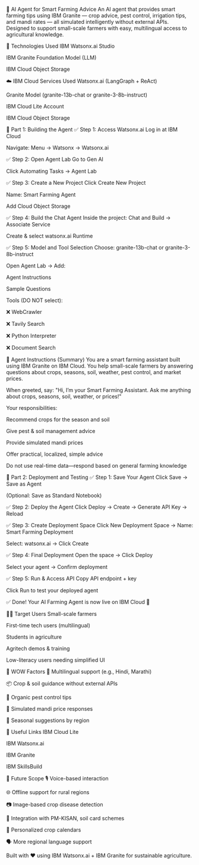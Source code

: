 🌾 AI Agent for Smart Farming Advice
An AI agent that provides smart farming tips using IBM Granite — crop advice, pest control, irrigation tips, and mandi rates — all simulated intelligently without external APIs. Designed to support small-scale farmers with easy, multilingual access to agricultural knowledge.

🧠 Technologies Used
IBM Watsonx.ai Studio

IBM Granite Foundation Model (LLM)

IBM Cloud Object Storage

☁️ IBM Cloud Services Used
Watsonx.ai (LangGraph + ReAct)

Granite Model (granite-13b-chat or granite-3-8b-instruct)

IBM Cloud Lite Account

IBM Cloud Object Storage

🧱 Part 1: Building the Agent
✅ Step 1: Access Watsonx.ai
Log in at IBM Cloud

Navigate: Menu → Watsonx → Watsonx.ai

✅ Step 2: Open Agent Lab
Go to Gen AI

Click Automating Tasks → Agent Lab

✅ Step 3: Create a New Project
Click Create New Project

Name: Smart Farming Agent

Add Cloud Object Storage

✅ Step 4: Build the Chat Agent
Inside the project: Chat and Build → Associate Service

Create & select watsonx.ai Runtime

✅ Step 5: Model and Tool Selection
Choose: granite-13b-chat or granite-3-8b-instruct

Open Agent Lab → Add:

Agent Instructions

Sample Questions

Tools (DO NOT select):

❌ WebCrawler

❌ Tavily Search

❌ Python Interpreter

❌ Document Search

🌾 Agent Instructions (Summary)
You are a smart farming assistant built using IBM Granite on IBM Cloud. You help small-scale farmers by answering questions about crops, seasons, soil, weather, pest control, and market prices.

When greeted, say:
"Hi, I’m your Smart Farming Assistant. Ask me anything about crops, seasons, soil, weather, or prices!"

Your responsibilities:

Recommend crops for the season and soil

Give pest & soil management advice

Provide simulated mandi prices

Offer practical, localized, simple advice

Do not use real-time data—respond based on general farming knowledge

🧪 Part 2: Deployment and Testing
✅ Step 1: Save Your Agent
Click Save → Save as Agent

(Optional: Save as Standard Notebook)

✅ Step 2: Deploy the Agent
Click Deploy → Create → Generate API Key → Reload

✅ Step 3: Create Deployment Space
Click New Deployment Space → Name: Smart Farming Deployment

Select: watsonx.ai → Click Create

✅ Step 4: Final Deployment
Open the space → Click Deploy

Select your agent → Confirm deployment

✅ Step 5: Run & Access API
Copy API endpoint + key

Click Run to test your deployed agent

✅ Done! Your AI Farming Agent is now live on IBM Cloud 🎉

👨‍🌾 Target Users
Small-scale farmers

First-time tech users (multilingual)

Students in agriculture

Agritech demos & training

Low-literacy users needing simplified UI

🌟 WOW Factors
💬 Multilingual support (e.g., Hindi, Marathi)

📦 Crop & soil guidance without external APIs

🐛 Organic pest control tips

🛒 Simulated mandi price responses

📅 Seasonal suggestions by region

🔗 Useful Links
IBM Cloud Lite

IBM Watsonx.ai

IBM Granite

IBM SkillsBuild

🎯 Future Scope
🎙️ Voice-based interaction

🌐 Offline support for rural regions

📷 Image-based crop disease detection

📲 Integration with PM-KISAN, soil card schemes

📆 Personalized crop calendars

🗣️ More regional language support

Built with ❤️ using IBM Watsonx.ai + IBM Granite for sustainable agriculture.
